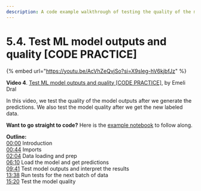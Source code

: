 ```yaml
---
description: A code example walkthrough of testing the quality of the model outputs after generating predictions and getting the new labeled data.
---
```


# 5.4. Test ML model outputs and quality [CODE PRACTICE]

{% embed url="https://youtu.be/AcVhZeQvjSo?si=X9sleg-hV6kjbfJz" %}

**Video 4**. [Test ML model outputs and quality [CODE PRACTICE]](https://youtu.be/AcVhZeQvjSo?si=X9sleg-hV6kjbfJz), by Emeli Dral

In this video, we test the quality of the model outputs after we generate the predictions. We also test the model quality after we get the new labeled data.

**Want to go straight to code?** Here is the [example notebook](https://github.com/evidentlyai/ml_observability_course/blob/main/module5/model_quality_practice.ipynb) to follow along.

**Outline:** \
[00:00](https://www.youtube.com/watch?v=AcVhZeQvjSo&t=0s) Introduction \
[00:44](https://www.youtube.com/watch?v=AcVhZeQvjSo&t=44s) Imports \
[02:04](https://www.youtube.com/watch?v=AcVhZeQvjSo&t=124s) Data loading and prep \
[06:10](https://www.youtube.com/watch?v=AcVhZeQvjSo&t=370s) Load the model and get predictions \
[09:41](https://www.youtube.com/watch?v=AcVhZeQvjSo&t=581s) Test model outputs and interpret the results \
[13:38](https://www.youtube.com/watch?v=AcVhZeQvjSo&t=818s) Run tests for the next batch of data \
[15:20](https://www.youtube.com/watch?v=AcVhZeQvjSo&t=920s) Test the model quality 
